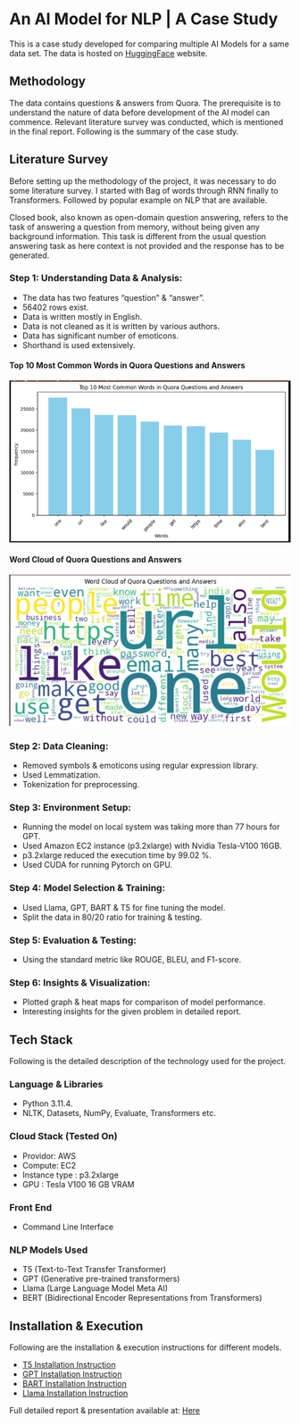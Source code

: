 # An AI Model for NLP | A Case Study
This is a case study developed for comparing multiple AI Models for a same data set. The data is hosted on [HuggingFace](https://huggingface.co/datasets/toughdata/quora-question-answer-dataset) website.

## Methodology
The data contains questions & answers from Quora. The prerequisite is to understand the nature of data before development of the AI model can commence. Relevant literature survey was conducted, which is mentioned in the final report. Following is the summary of the case study.

## Literature Survey
Before setting up the methodology of the project, it was necessary to do some literature survey. I started with Bag of words through RNN finally to Transformers. Followed by popular example on NLP that are available.

Closed book, also known as open-domain question answering, refers to the task of answering a question from memory, without being given any background information. This task is different from the usual question answering task as here context is not provided and the response has to be generated.


### Step 1: Understanding Data & Analysis: 
* The data has two features “question” & “answer”. 
* 56402 rows exist.
* Data is written mostly in English.
* Data is not cleaned as it is written by various authors.
* Data has significant number of emoticons.
* Shorthand is used extensively.

#### Top 10 Most Common Words in Quora Questions and Answers
![Data](./others/Plot01.png)
#### Word Cloud of Quora Questions and Answers
![Word Cloud](./others/Plot02.png)

### Step 2: Data Cleaning:
* Removed symbols & emoticons using regular expression library.
* Used Lemmatization.
* Tokenization for preprocessing.
### Step 3: Environment Setup:
* Running the model on local system was taking more than 77 hours for GPT.
* Used Amazon EC2 instance (p3.2xlarge) with Nvidia Tesla-V100 16GB. 
* p3.2xlarge reduced the execution time by 99.02 %.
* Used CUDA for running Pytorch on GPU.
### Step 4: Model Selection & Training:
* Used Llama, GPT, BART & T5 for fine tuning the model.
* Split the data in 80/20 ratio for training & testing.
### Step 5: Evaluation & Testing:
* Using the standard metric like ROUGE, BLEU, and F1-score.
### Step 6: Insights & Visualization:
* Plotted graph & heat maps for comparison of model performance.
* Interesting insights for the given problem in detailed report.

## Tech Stack
Following is the detailed description of the technology used for the project.
### Language & Libraries
* Python 3.11.4.
* NLTK, Datasets, NumPy, Evaluate, Transformers etc.
### Cloud Stack (Tested On)
* Providor: AWS
* Compute: EC2
* Instance type : p3.2xlarge 
* GPU : Tesla V100 16 GB VRAM
### Front End
* Command Line Interface
### NLP Models Used
* T5 (Text-to-Text Transfer Transformer)
* GPT (Generative pre-trained transformers)
* Llama (Large Language Model Meta AI)
* BERT (Bidirectional Encoder Representations from Transformers)

## Installation & Execution
Following are the installation & execution instructions for different models.
* [T5 Installation Instruction](models/t5/README.md)
* [GPT Installation Instruction](models/gpt/README.md)
* [BART Installation Instruction](models/bart/README.md)
* [Llama Installation Instruction](models/llama/README.md)

Full detailed report & presentation available at: 
[Here](https://github.com/ChetanSharan/nlp-models-collection/blob/main/documentation)
